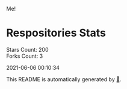 Me!

# Respositories Stats
Stars Count: 200  
Forks Count: 3

2021-06-06 00:10:34  

This README is automatically generated by [🐰](https://github.com/rnitta/rnitta).
